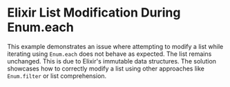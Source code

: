 # Elixir List Modification During Enum.each

This example demonstrates an issue where attempting to modify a list while iterating using `Enum.each` does not behave as expected.  The list remains unchanged.  This is due to Elixir's immutable data structures.  The solution showcases how to correctly modify a list using other approaches like `Enum.filter` or list comprehension.